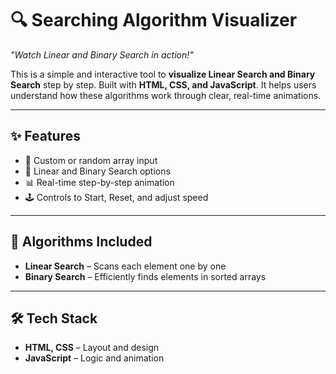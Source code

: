 # 🔍 Searching Algorithm Visualizer  
*"Watch Linear and Binary Search in action!"*

This is a simple and interactive tool to **visualize Linear Search and Binary Search** step by step. 
Built with **HTML, CSS, and JavaScript**. 
It helps users understand how these algorithms work through clear, real-time animations.


---

## ✨ Features

- 🔢 Custom or random array input  
- 🎯 Linear and Binary Search options  
- 📊 Real-time step-by-step animation  
- 🕹️ Controls to Start, Reset, and adjust speed

---

## 🔁 Algorithms Included

- **Linear Search** – Scans each element one by one  
- **Binary Search** – Efficiently finds elements in sorted arrays

---

## 🛠️ Tech Stack

- **HTML, CSS** – Layout and design  
- **JavaScript** – Logic and animation
